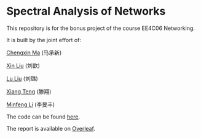 # Spectral Analysis of Networks

This repository is for the bonus project of the course EE4C06 Networking.

It is built by the joint effort of:

[Chengxin Ma](http://www.martialartsmoviejunkie.com/wp-content/uploads/2014/12/Daniel-Wu-2.jpg) (马承新)

[Xin Liu](https://github.com/L-KID) (刘歆)

[Lu Liu](https://github.com/Nirvanall) (刘璐)

[Xiang Teng](https://github.com/Andyteng) (滕翔)

[Minfeng Li](https://github.com/lmf5103510) (李旻丰)

The code can be found [here](https://github.com/MaChengxin/EE4C06_Networking_Project/tree/master/code).

The report is available on [Overleaf](https://www.overleaf.com/read/fvnwjkfgtjqj).
